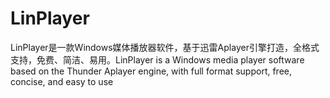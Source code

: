 # LinPlayer
LinPlayer是一款Windows媒体播放器软件，基于迅雷Aplayer引擎打造，全格式支持，免费、简洁、易用。LinPlayer is a Windows media player software based on the Thunder Aplayer engine, with full format support, free, concise, and easy to use
